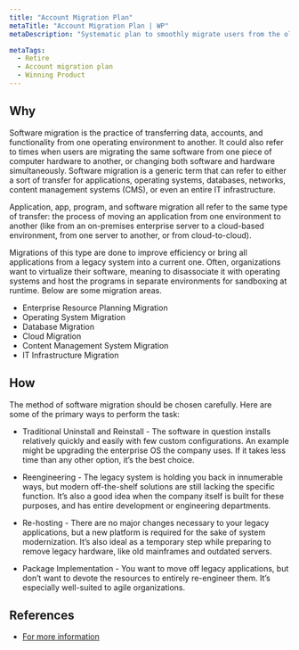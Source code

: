 ```yaml
---
title: "Account Migration Plan"
metaTitle: "Account Migration Plan | WP"
metaDescription: "Systematic plan to smoothly migrate users from the old platform to new platform without losing users’ data. Have a migration support strategy. Manage customer licenses and contracts to support migration activities."

metaTags:
  - Retire
  - Account migration plan
  - Winning Product
---
```



## Why
Software migration is the practice of transferring data, accounts, and functionality from one operating environment to another. It could also refer to times when users are migrating the same software from one piece of computer hardware to another, or changing both software and hardware simultaneously. Software migration is a generic term that can refer to either a sort of transfer for applications, operating systems, databases, networks, content management systems (CMS), or even an entire IT infrastructure.

Application, app, program, and software migration all refer to the same type of transfer: the process of moving an application from one environment to another (like from an on-premises enterprise server to a cloud-based environment, from one server to another, or from cloud-to-cloud).

Migrations of this type are done to improve efficiency or bring all applications from a legacy system into a current one. Often, organizations want to virtualize their software, meaning to disassociate it with operating systems and host the programs in separate environments for sandboxing at runtime. Below are some migration areas.

- Enterprise Resource Planning Migration
- Operating System Migration
- Database Migration
- Cloud Migration
- Content Management System Migration
- IT Infrastructure Migration


## How
The method of software migration should be chosen carefully. Here are some of the primary ways to perform the task:

- Traditional Uninstall and Reinstall - The software in question installs relatively quickly and easily with few custom configurations. An example might be upgrading the enterprise OS the company uses. If it takes less time than any other option, it’s the best choice.

- Reengineering - The legacy system is holding you back in innumerable ways, but modern off-the-shelf solutions are still lacking the specific function. It’s also a good idea when the company itself is built for these purposes, and has entire development or engineering departments.

- Re-hosting - There are no major changes necessary to your legacy applications, but a new platform is required for the sake of system modernization. It’s also ideal as a temporary step while preparing to remove legacy hardware, like old mainframes and outdated servers.

- Package Implementation - You want to move off legacy applications, but don’t want to devote the resources to entirely re-engineer them. It’s especially well-suited to agile organizations.


## References
- [For more information](https://www.smartsheet.com/all-about-software-migration-planning)
